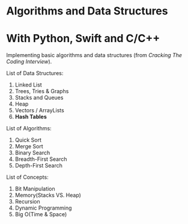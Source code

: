 # Algorithms and Data Structures  
# With Python, Swift and C/C++  
Implementing basic algorithms and data structures (from *Cracking The Coding Interview*).  
  
List of Data Structures:  
1. Linked List  
2. Trees, Tries & Graphs  
3. Stacks and Queues  
4. Heap  
5. Vectors / ArrayLists  
6. **Hash Tables**  


List of Algorithms:  
1. Quick Sort  
2. Merge Sort  
3. Binary Search  
4. Breadth-First Search  
5. Depth-First Search  


List of Concepts:  
1. Bit Manipulation  
2. Memory(Stacks VS. Heap)  
3. Recursion  
4. Dynamic Programming  
5. Big O(Time & Space)  
